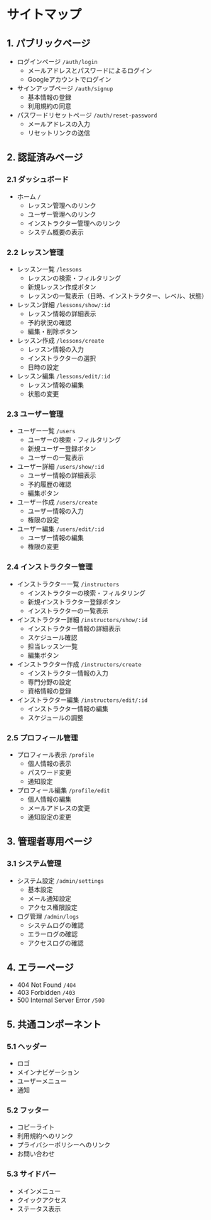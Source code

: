 # サイトマップ

## 1. パブリックページ
- ログインページ `/auth/login`
  - メールアドレスとパスワードによるログイン
  - Googleアカウントでログイン
- サインアップページ `/auth/signup`
  - 基本情報の登録
  - 利用規約の同意
- パスワードリセットページ `/auth/reset-password`
  - メールアドレスの入力
  - リセットリンクの送信

## 2. 認証済みページ
### 2.1 ダッシュボード
- ホーム `/`
  - レッスン管理へのリンク
  - ユーザー管理へのリンク
  - インストラクター管理へのリンク
  - システム概要の表示

### 2.2 レッスン管理
- レッスン一覧 `/lessons`
  - レッスンの検索・フィルタリング
  - 新規レッスン作成ボタン
  - レッスンの一覧表示（日時、インストラクター、レベル、状態）
- レッスン詳細 `/lessons/show/:id`
  - レッスン情報の詳細表示
  - 予約状況の確認
  - 編集・削除ボタン
- レッスン作成 `/lessons/create`
  - レッスン情報の入力
  - インストラクターの選択
  - 日時の設定
- レッスン編集 `/lessons/edit/:id`
  - レッスン情報の編集
  - 状態の変更

### 2.3 ユーザー管理
- ユーザー一覧 `/users`
  - ユーザーの検索・フィルタリング
  - 新規ユーザー登録ボタン
  - ユーザーの一覧表示
- ユーザー詳細 `/users/show/:id`
  - ユーザー情報の詳細表示
  - 予約履歴の確認
  - 編集ボタン
- ユーザー作成 `/users/create`
  - ユーザー情報の入力
  - 権限の設定
- ユーザー編集 `/users/edit/:id`
  - ユーザー情報の編集
  - 権限の変更

### 2.4 インストラクター管理
- インストラクター一覧 `/instructors`
  - インストラクターの検索・フィルタリング
  - 新規インストラクター登録ボタン
  - インストラクターの一覧表示
- インストラクター詳細 `/instructors/show/:id`
  - インストラクター情報の詳細表示
  - スケジュール確認
  - 担当レッスン一覧
  - 編集ボタン
- インストラクター作成 `/instructors/create`
  - インストラクター情報の入力
  - 専門分野の設定
  - 資格情報の登録
- インストラクター編集 `/instructors/edit/:id`
  - インストラクター情報の編集
  - スケジュールの調整

### 2.5 プロフィール管理
- プロフィール表示 `/profile`
  - 個人情報の表示
  - パスワード変更
  - 通知設定
- プロフィール編集 `/profile/edit`
  - 個人情報の編集
  - メールアドレスの変更
  - 通知設定の変更

## 3. 管理者専用ページ
### 3.1 システム管理
- システム設定 `/admin/settings`
  - 基本設定
  - メール通知設定
  - アクセス権限設定
- ログ管理 `/admin/logs`
  - システムログの確認
  - エラーログの確認
  - アクセスログの確認

## 4. エラーページ
- 404 Not Found `/404`
- 403 Forbidden `/403`
- 500 Internal Server Error `/500`

## 5. 共通コンポーネント
### 5.1 ヘッダー
- ロゴ
- メインナビゲーション
- ユーザーメニュー
- 通知

### 5.2 フッター
- コピーライト
- 利用規約へのリンク
- プライバシーポリシーへのリンク
- お問い合わせ

### 5.3 サイドバー
- メインメニュー
- クイックアクセス
- ステータス表示 